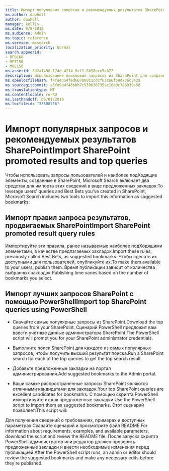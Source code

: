 ```yaml
---
title: Импорт популярных запросов и рекомендуемых результатов SharePoint
ms.author: dawholl
author: dawholl
manager: kellis
ms.date: 9/8/2018
ms.audience: Admin
ms.topic: reference
ms.service: mssearch
localization_priority: Normal
search.appverid:
- BFB160
- MET150
- MOE150
ms.assetid: 3d2a1498-174e-4214-9cf1-8b58cce5a872
description: Использование поисковых запросов из SharePoint для создания результатов работы Microsoft Search
ms.openlocfilehash: f4fa4354fed667800c1cdcf63c86f59d736c342a
ms.sourcegitcommit: a5fd9d4f46bbb7c539630735ac16e0c786939e5d
ms.translationtype: MT
ms.contentlocale: ru-RU
ms.lasthandoff: 05/01/2019
ms.locfileid: "33508756"
---
```

# <a name="import-sharepoint-promoted-results-and-top-queries"></a><span data-ttu-id="69e7e-103">Импорт популярных запросов и рекомендуемых результатов SharePoint</span><span class="sxs-lookup"><span data-stu-id="69e7e-103">Import SharePoint promoted results and top queries</span></span>

<span data-ttu-id="69e7e-104">Чтобы использовать запросы пользователей и наиболее подХодящие элементы, созданные в SharePoint, Microsoft Search включает два средства для импорта этих сведений в виде предложенных закладок:</span><span class="sxs-lookup"><span data-stu-id="69e7e-104">To leverage users' queries and Best Bets you've created in SharePoint, Microsoft Search includes two tools to import this information as suggested bookmarks:</span></span> 
  
## <a name="import-sharepoint-promoted-result-query-rules"></a><span data-ttu-id="69e7e-105">Импорт правил запроса результатов, продвигаемых SharePoint</span><span class="sxs-lookup"><span data-stu-id="69e7e-105">Import SharePoint promoted result query rules</span></span>

<span data-ttu-id="69e7e-106">Импортируйте эти правила, ранее называемые наиболее подХодящими элементами, в качестве предлагаемых закладок.</span><span class="sxs-lookup"><span data-stu-id="69e7e-106">Import these rules, previously called Best Bets, as suggested bookmarks.</span></span> <span data-ttu-id="69e7e-107">Чтобы сделать их доступными для пользователей, опубликуйте их.</span><span class="sxs-lookup"><span data-stu-id="69e7e-107">To make them available to your users, publish them.</span></span> <span data-ttu-id="69e7e-108">Время публикации зависит от количества выбранных закладок.</span><span class="sxs-lookup"><span data-stu-id="69e7e-108">Publishing time varies based on the number of bookmarks you select.</span></span>
  
## <a name="import-top-sharepoint-queries-using-powershell"></a><span data-ttu-id="69e7e-109">Импорт лучших запросов SharePoint с помощью PowerShell</span><span class="sxs-lookup"><span data-stu-id="69e7e-109">Import top SharePoint queries using PowerShell</span></span>

- <span data-ttu-id="69e7e-110">Скачайте самые популярные запросы из SharePoint.</span><span class="sxs-lookup"><span data-stu-id="69e7e-110">Download the top queries from your SharePoint.</span></span> <span data-ttu-id="69e7e-111">Сценарий PowerShell предложит вам ввести учетные данные администратора SharePoint.</span><span class="sxs-lookup"><span data-stu-id="69e7e-111">The PowerShell script will prompt you for your SharePoint administrator credentials.</span></span>
    
- <span data-ttu-id="69e7e-112">Выполните поиск SharePoint для каждого из самых популярных запросов, чтобы получить высший результат поиска.</span><span class="sxs-lookup"><span data-stu-id="69e7e-112">Run a SharePoint search for each of the top queries to get the top search result.</span></span>
    
- <span data-ttu-id="69e7e-113">Добавьте предложенные закладки на портал администрирования.</span><span class="sxs-lookup"><span data-stu-id="69e7e-113">Add suggested bookmarks to the Admin portal.</span></span>
    
- <span data-ttu-id="69e7e-114">Ваши самые распространенные запросы SharePoint являются отличными кандидатами для закладок.</span><span class="sxs-lookup"><span data-stu-id="69e7e-114">Your top SharePoint queries are excellent candidates for bookmarks.</span></span> <span data-ttu-id="69e7e-115">С помощью скрипта PowerShell импортируйте их как предложенные закладки.</span><span class="sxs-lookup"><span data-stu-id="69e7e-115">Use the PowerShell script to import them as suggested bookmarks.</span></span> <span data-ttu-id="69e7e-116">Этот сценарий позволяет:</span><span class="sxs-lookup"><span data-stu-id="69e7e-116">This script will:</span></span>
    
<span data-ttu-id="69e7e-117">Для получения сведений о требованиях, примерах и доступных параметрах Скачайте сценарий и просмотрите файл README.</span><span class="sxs-lookup"><span data-stu-id="69e7e-117">For information about requirements, examples, and available parameters, download the script and review the README file.</span></span> <span data-ttu-id="69e7e-118">После запуска скрипта PowerShell администратор или редактор должен проверить предложенные закладки и внести необходимые изменения перед публикацией.</span><span class="sxs-lookup"><span data-stu-id="69e7e-118">After the PowerShell script runs, an admin or editor should review the suggested bookmarks and make any necessary edits before they're published.</span></span>

  

